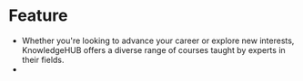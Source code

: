 # Feature
- Whether you're looking to advance your career or explore new interests, KnowledgeHUB offers a diverse range of courses taught by experts in their fields.
- 

